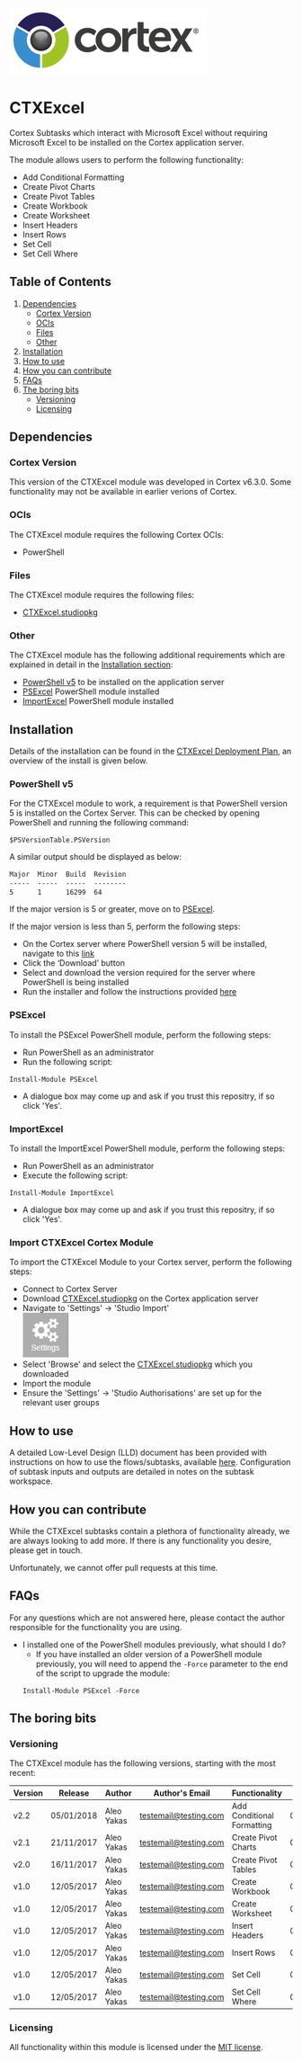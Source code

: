 <a href="https://www.cortex.co.uk/" target="_blank"><img src="https://github.com/CortexIATest/CTXImages/blob/master/Cortex-350-120.png" alt="Welcome to Cortex!" width="350" height="120" border="0"></a>

# CTXExcel
Cortex Subtasks which interact with Microsoft Excel without requiring Microsoft Excel to be installed on the Cortex application server.

The module allows users to perform the following functionality:
* Add Conditional Formatting
* Create Pivot Charts
* Create Pivot Tables
* Create Workbook 
* Create Worksheet 
* Insert Headers
* Insert Rows 
* Set Cell
* Set Cell Where


## Table of Contents
1) [Dependencies](#dependencies)
    * [Cortex Version](#cortex-version)
    * [OCIs](#ocis)
    * [Files](#files)
    * [Other](#other)
1) [Installation](#installation)
1) [How to use](#how-to-use)
1) [How you can contribute](#how-you-can-contribute)
1) [FAQs](#faqs)
1) [The boring bits](#the-boring-bits)
    * [Versioning](#versioning)
    * [Licensing](#licensing)

## Dependencies
### Cortex Version
This version of the CTXExcel module was developed in Cortex v6.3.0. Some functionality may not be available in earlier verions of Cortex.

### OCIs
The CTXExcel module requires the following Cortex OCIs:
* PowerShell

### Files
The CTXExcel module requires the following files:
* [CTXExcel.studiopkg](https://github.com/CortexIATest/CTXExcel/releases/download/untagged-735f460df6f7d65c9d19/Cortex.Studio.Package.-.V2.2.studiopkg)

### Other
The CTXExcel module has the following additional requirements which are explained in detail in the [Installation section](#Installation):
* [PowerShell v5](#powershell-v5) to be installed on the application server
* [PSExcel](#psexcel) PowerShell module installed
* [ImportExcel](#importexcel) PowerShell module installed

## Installation
Details of the installation can be found in the [CTXExcel Deployment Plan](https://github.com/CortexIATest/CTXExcel/blob/master/CTXExcel%20Deployment%20Plan%20-%20v2.2.docx), an overview of the install is given below.

### PowerShell v5
For the CTXExcel module to work, a requirement is that PowerShell version 5 is installed on the Cortex Server. This can be checked by opening PowerShell and running the following command:

```
$PSVersionTable.PSVersion
```

A similar output should be displayed as below:

```
Major  Minor  Build  Revision
-----  -----  -----  --------
5      1      16299  64
```

If the major version is 5 or greater, move on to [PSExcel](#psexcel). 

If the major version is less than 5, perform the following steps:
* On the Cortex server where PowerShell version 5 will be installed, navigate to this [link](
https://www.microsoft.com/en-us/download/details.aspx?id=50395&tduid=(162666df8fd7d1ab0239724a9bec1eca)(266696)(1503186)(61836X1384699Xf82af593098584c381b4505006d7472d)())
* Click the ‘Download’ button
* Select and download the version required for the server where PowerShell is being installed
* Run the installer and follow the instructions provided [here](https://docs.microsoft.com/en-us/powershell/wmf/5.1/install-configure)

### PSExcel
To install the PSExcel PowerShell module, perform the following steps:
* Run PowerShell as an administrator 
* Run the following script:

```
Install-Module PSExcel
```

* A dialogue box may come up and ask if you trust this repositry, if so click 'Yes'.


### ImportExcel
To install the ImportExcel PowerShell module, perform the following steps:
* Run PowerShell as an administrator 
* Execute the following script:

```
Install-Module ImportExcel
```

* A dialogue box may come up and ask if you trust this repositry, if so click 'Yes'.

### Import CTXExcel Cortex Module
To import the CTXExcel Module to your Cortex server, perform the following steps:
* Connect to Cortex Server</br>
* Download [CTXExcel.studiopkg](https://github.com/CortexIATest/CTXExcel/releases/download/untagged-735f460df6f7d65c9d19/Cortex.Studio.Package.-.V2.2.studiopkg) on the Cortex application server</br>
* Navigate to 'Settings' &rarr; 'Studio Import'</br>
[![alt text](https://github.com/CortexIATest/CTXImages/blob/master/Settings.PNG)](#)
* Select 'Browse' and select the [CTXExcel.studiopkg](https://github.com/CortexIATest/CTXExcel/releases/download/untagged-735f460df6f7d65c9d19/Cortex.Studio.Package.-.V2.2.studiopkg) which you downloaded</br>
* Import the module</br>
* Ensure the 'Settings' &rarr; 'Studio Authorisations' are set up for the relevant user groups</br>

## How to use
A detailed Low-Level Design (LLD) document has been provided with instructions on how to use the flows/subtasks, available [here](https://github.com/CortexIATest/CTXExcel/blob/master/CTXExcel%20-%20LLD%20-%20v2.2.docx). Configuration of subtask inputs and outputs are detailed in notes on the subtask workspace.

## How you can contribute
While the CTXExcel subtasks contain a plethora of functionality already, we are always looking to add more. If there is any functionality you desire, please get in touch.

Unfortunately, we cannot offer pull requests at this time. 

## FAQs
For any questions which are not answered here, please contact the author responsible for the functionality you are using.

* I installed one of the PowerShell modules previously, what should I do? 
   * If you have installed an older version of a PowerShell module previously, you will need to append the `-Force` parameter to the end of the script to upgrade the module:
   ```
   Install-Module PSExcel -Force
   ```

## The boring bits
### Versioning
The CTXExcel module has the following versions, starting with the most recent:

Version | Release | Author | Author's Email | Functionality | Notes
------------ | ------------- | ----------- | ----------- | ----------- | -----------
v2.2 | 05/01/2018 | Aleo Yakas | testemail@testing.com | Add Conditional Formatting | Created
v2.1 | 21/11/2017 | Aleo Yakas | testemail@testing.com | Create Pivot Charts | Created
v2.0 | 16/11/2017 | Aleo Yakas | testemail@testing.com | Create Pivot Tables | Created
v1.0 | 12/05/2017 | Aleo Yakas | testemail@testing.com | Create Workbook | Created
v1.0 | 12/05/2017 | Aleo Yakas | testemail@testing.com | Create Worksheet | Created
v1.0 | 12/05/2017 | Aleo Yakas | testemail@testing.com | Insert Headers | Created
v1.0 | 12/05/2017 | Aleo Yakas | testemail@testing.com | Insert Rows | Created
v1.0 | 12/05/2017 | Aleo Yakas | testemail@testing.com | Set Cell | Created
v1.0 | 12/05/2017 | Aleo Yakas | testemail@testing.com | Set Cell Where | Created

### Licensing
All functionality within this module is licensed under the [MIT license](https://opensource.org/licenses/mit-license.php). 
